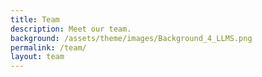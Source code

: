 ```yaml
---
title: Team
description: Meet our team.
background: /assets/theme/images/Background_4_LLMS.png
permalink: /team/
layout: team
---
```






